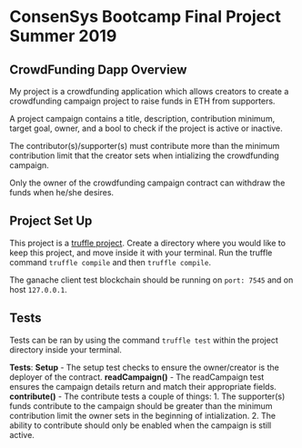 # ConsenSys Bootcamp Final Project Summer 2019

## CrowdFunding Dapp Overview
My project is a crowdfunding application which allows creators to create a crowdfunding campaign project to raise funds in ETH from supporters.

A project campaign contains a title, description, contribution minimum, target goal, owner, and a bool to check if the project is active or inactive.

The contributor(s)/supporter(s) must contribute more than the minimum contribution limit that the creator sets when intializing the crowdfunding campaign. 

Only the owner of the crowdfunding campaign contract can withdraw the funds when he/she desires. 

## Project Set Up
This project is a [truffle project](https://truffleframework.com/docs/truffle/overview). Create a directory where you would like to keep this project, and move inside it with your terminal. Run the truffle command `truffle compile` and then `truffle compile`. 

The ganache client test blockchain should be running on `port: 7545` and on host `127.0.0.1`. 

## Tests
Tests can be ran by using the command `truffle test` within the project directory inside your terminal.

**Tests**:
**Setup** - The setup test checks to ensure the owner/creator is the deployer of the contract.
**readCampaign()** - The readCampaign test ensures the campaign details return and match their appropriate fields.
**contribute()** - The contribute tests a couple of things: 1. The supporter(s) funds contribute to the campaign should be greater than the minimum contribution limit the owner sets in the beginning of intialization. 2. The ability to contribute should only be enabled when the campaign is still active.
